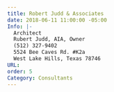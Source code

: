 ```yaml
---
title: Robert Judd & Associates
date: 2018-06-11 11:00:00 -05:00
Info: |-
  Architect
  Rubert Judd, AIA, Owner
  (512) 327-9402
  5524 Bee Caves Rd. #K2a
  West Lake Hills, Texas 78746
URL: 
order: 5
Category: Consultants
---
```



